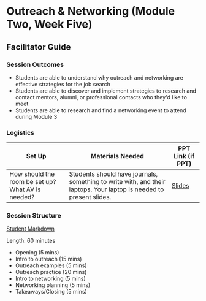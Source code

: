 # Outreach & Networking (Module Two, Week Five)

## Facilitator Guide

### Session Outcomes

* Students are able to understand why outreach and networking are effective strategies for the job search
* Students are able to discover and implement strategies to research and contact mentors, alumni, or professional contacts who they'd like to meet
* Students are able to research and find a networking event to attend during Module 3

### Logistics

| Set Up | Materials Needed | PPT Link (if PPT)|
| ------ | ---------------- | ---------------- |
| How should the room be set up? What AV is needed? | Students should have journals, something to write with, and their laptops. Your laptop is needed to present slides. | [Slides](https://docs.google.com/presentation/d/1wWS8PyV8lNsEIznJ78Kk08IDTHUHApfeVikANJEBvn8/edit?usp=sharing) |

### Session Structure

[Student Markdown](https://github.com/turingschool/career-development-curriculum/blob/master/module_two/outreach_and_networking.md)

Length: 60 minutes
 
* Opening (5 mins)
* Intro to outreach (15 mins)
* Outreach examples (5 mins)
* Outreach practice (20 mins)
* Intro to networking (5 mins)
* Networking planning (5 mins)
* Takeaways/Closing (5 mins)

